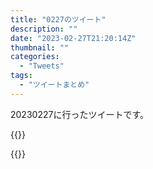 ```yaml
---
title: "0227のツイート"
description: ""
date: "2023-02-27T21:20:14Z"
thumbnail: ""
categories:
  - "Tweets"
tags:
  - "ツイートまとめ"
---
```

20230227に行ったツイートです。
<!--more-->
{{<tweetlike text="今220円もするのか" screenname="jme/k.h (@JME_KH)" url="https://twitter.com/JME_KH/status/1630175809209262080?ref_src=twsrc%5Etfw" date="February 27 2023">}}

{{<tweetlike text="新しい本を読む気力は残ってないけど、ゲームの2周目の続きやるくらいはなんとか" screenname="jme/k.h (@JME_KH)" url="https://twitter.com/JME_KH/status/1630202645737787394?ref_src=twsrc%5Etfw" date="February 27 2023">}}

